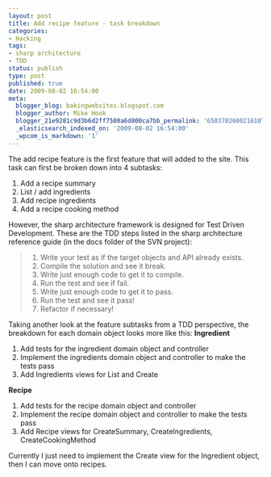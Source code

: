 ```yaml
---
layout: post
title: Add recipe feature - task breakdown
categories:
- Hacking
tags:
- sharp architecture
- TDD
status: publish
type: post
published: true
date: 2009-08-02 16:54:00
meta:
  blogger_blog: bakingwebsites.blogspot.com
  blogger_author: Mike Hook
  blogger_21e9281c9d3b6d2ff7500a6d800ca7bb_permalink: '650370260021610783'
  _elasticsearch_indexed_on: '2009-08-02 16:54:00'
  _wpcom_is_markdown: '1'
---
```

<span>The add recipe feature is the first feature that will added to the site. This task can first be broken down into 4 subtasks:
</span>

<ol><li>Add a recipe summary</li><li>List / add ingredients
</li><li>Add recipe ingredients</li><li>Add a recipe cooking method</li></ol>

<span>However, the sharp architecture framework is designed for Test Driven Development. These are the TDD steps listed in the </span><span>sharp architecture</span><span> reference guide (in the docs folder of the SVN project):</span>

<blockquote><ol><li>Write your test as if the target objects and API already exists.</li><li>Compile the solution and see it break.</li><li>Write just enough code to get it to compile.</li><li>Run the test and see if fail.</li><li>Write just enough code to get it to pass.</li><li>Run the test and see it pass!</li><li>Refactor if necessary!</li></ol></blockquote>

Taking another look at the feature subtasks  from a TDD perspective, the breakdown for each domain object looks more like this:
<span>
<span style="font-weight:bold;">Ingredient</span>
</span>

<ol><li>Add tests for the ingredient domain object and controller
</li><li>Implement the ingredients domain object and controller to make the tests pass</li><li>Add Ingredients views for List and Create  </li></ol>

<span style="font-weight:bold;">
Recipe</span>

<ol><li>Add tests for the recipe domain object and controller</li><li>Implement the recipe domain object and controller to make the tests pass</li><li>Add Recipe views for CreateSummary, CreateIngredients, CreateCookingMethod</li></ol>

<span>
Currently I just need to implement the Create view for the Ingredient object, then I can move onto recipes.</span>
